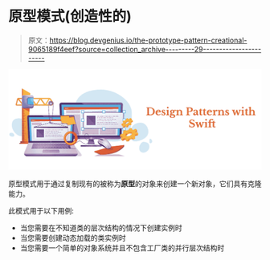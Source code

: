 # 原型模式(创造性的)

> 原文：<https://blog.devgenius.io/the-prototype-pattern-creational-9065189f4eef?source=collection_archive---------29----------------------->

![](img/571709453d9584f23fab5666e5a4a339.png)

原型模式用于通过复制现有的被称为**原型**的对象来创建一个新对象，它们具有克隆能力。

此模式用于以下用例:

*   当您需要在不知道类的层次结构的情况下创建实例时
*   当您需要创建动态加载的类实例时
*   当您需要一个简单的对象系统并且不包含工厂类的并行层次结构时